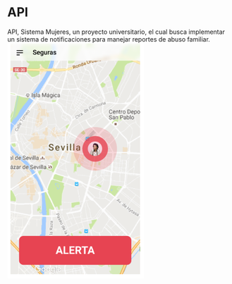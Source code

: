# API
API, Sistema Mujeres, un proyecto universitario, el cual busca implementar un sistema de notificaciones para manejar reportes de abuso familiar.
![Image](https://github.com/User0608/mujeres-app/blob/master/image.png)
